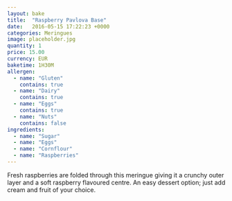 ```yaml
---
layout: bake
title:  "Raspberry Pavlova Base"
date:   2016-05-15 17:22:23 +0000
categories: Meringues
image: placeholder.jpg
quantity: 1
price: 15.00
currency: EUR
baketime: 1H30M
allergen:
  - name: "Gluten"
    contains: true
  - name: "Dairy"
    contains: true
  - name: "Eggs"
    contains: true
  - name: "Nuts"
    contains: false
ingredients:
  - name: "Sugar"
  - name: "Eggs"
  - name: "Cornflour"
  - name: "Raspberries"
---
```

Fresh raspberries are folded through this meringue giving it a crunchy outer layer and a soft raspberry flavoured centre. An easy dessert option; just add cream and fruit of your choice.
